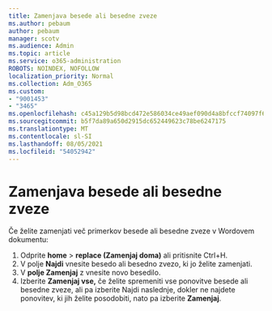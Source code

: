 ```yaml
---
title: Zamenjava besede ali besedne zveze
ms.author: pebaum
author: pebaum
manager: scotv
ms.audience: Admin
ms.topic: article
ms.service: o365-administration
ROBOTS: NOINDEX, NOFOLLOW
localization_priority: Normal
ms.collection: Adm_O365
ms.custom:
- "9001453"
- "3465"
ms.openlocfilehash: c45a129b5d98bcd472e586034ce49aef090d4a8bfccf74097f6df8b0f5379184
ms.sourcegitcommit: b5f7da89a650d2915dc652449623c78be6247175
ms.translationtype: MT
ms.contentlocale: sl-SI
ms.lasthandoff: 08/05/2021
ms.locfileid: "54052942"
---
```

# <a name="replace-a-word-or-phrase"></a>Zamenjava besede ali besedne zveze

Če želite zamenjati več primerkov besede ali besedne zveze v Wordovem dokumentu:

1. Odprite **home**  >  **replace (Zamenjaj doma)** ali pritisnite Ctrl+H.
2. V polje **Najdi** vnesite besedo ali besedno zvezo, ki jo želite zamenjati. 
3. V **polje Zamenjaj** z vnesite novo besedilo.
3. Izberite **Zamenjaj vse,** če želite spremeniti vse ponovitve  besede ali besedne zveze, ali pa izberite Najdi naslednje, dokler ne najdete ponovitev, ki jih želite posodobiti, nato pa izberite **Zamenjaj**.